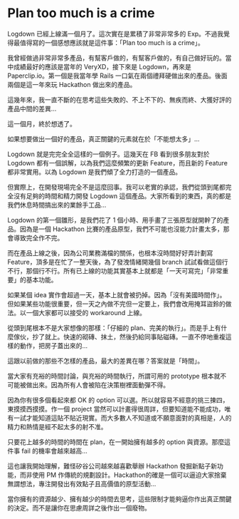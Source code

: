 # Plan too much is a crime

Logdown 已經上線滿一個月了。這次實在是累積了非常非常多的 Exp。不過我覺得最值得寫的一個感想應該就是這件事：「Plan too much is a crime」。

我曾經做過非常非常多產品，有幫客戶做的，有幫客戶做的，有自己做好玩的。當中成績最好的應該是當年的 VeryXD，接下來是 Logdown，再來是 Paperclip.io。第一個是我當年學 Rails 一口氣在兩個禮拜硬做出來的產品。後面兩個是這一年來玩 Hackathon 做出來的產品。

這幾年來，我一直不斷的在思考這些失敗的、不上不下的、無疾而終、大獲好評的產品中間的差異...

這一個月，終於想透了。

如果想要做出一個好的產品，真正關鍵的元素就在於「不能想太多」...

Logdown 就是完完全全這樣的一個例子。這幾天在 FB 看到很多朋友對於 Logdown 都有一個誤解，以為我們這麼頻繁的更新 Feature，而且新的 Feature 都非常實用。以為 Logdown 是我們傾了全力打造的一個產品。

但實際上，在開發現場完全不是這麼回事。我可以老實的承認，我們從頭到尾都完全沒有足夠的時間和精力開發 Logdown 這個產品。大家所看到的東西，真的都是我們休息時間搞出來的業餘手工品...

Logdown 的第一個雛形，是我們花了 1 個小時、用手畫了三張原型就開幹了的產品。因為是一個 Hackathon 比賽的產品原型，我們不可能也沒能力計畫太多，那會導致完全作不完。

而在產品上線之後，因為公司業務滿檔的關係，也根本沒時間好好弄計劃寫 Feature，頂多是在忙了一整天後，為了發洩情緒開幾個 branch 試試看做這個行不行，那個行不行。所有已上線的功能其實基本上就都是「一天可寫完」「非常重要」的基本功能。

如果某個 idea 實作會超過一天，基本上就會被扔掉。因為「沒有美國時間作」。但如果某些功能很重要，但一天之內做不完但一定要上，我們會改用掩耳盜鈴的做法。以一個大家都可以接受的 workaround 上線。

從頭到尾根本不是大家想像的那樣：「仔細的 plan、完美的執行」。而是手上有什麼傢伙，抄了就上。快速的砌磚、抹土，然後扔給同事貼磁磚。一直不停地重複這樣的動作，把房子蓋出來的...

這跟以前做的那些不怎樣的產品，最大的差異在哪？答案就是「時間」。

當大家有充裕的時間討論，與充裕的時間執行，所謂可用的 prototype 根本就不可能被做出來。因為所有人會被陷在決策樹裡面動彈不得。

因為你有很多個看起來都 OK 的 option 可以選。所以就容易不經意的挑三揀四，東摸摸西摸摸。作一個 project 當然可以計畫得很周詳，但要知道能不能成功，唯有一試才能知道這貼不貼近現實。而大多數人不知道或不願意面對的真相是，人的精力和熱情是經不起太多的射不准。

只要花上越多的時間的時間在 plan，在一開始擁有越多的 option 與資源。那麼這件事 fail 的機率會越來越高...

這也讓我開始理解，難怪矽谷公司越來越喜歡舉辦 Hackathon 發掘新點子新功能，而非使用 PM 作傳統的規劃設計。Hackathon的確是一個可以逼迫大家捨棄無謂想法，專注開發出有效點子且高價值的原型活動...

當你擁有的資源越少、擁有越少的時間去思考，這些限制才能夠逼你作出真正關鍵的決定。而不是讓你在思慮周詳之後作出一個廢物。
